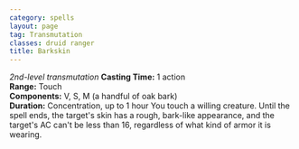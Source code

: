 ```yaml
---
category: spells
layout: page
tag: Transmutation
classes: druid ranger
title: Barkskin
---
```


_2nd-level transmutation_ **Casting Time:** 1 action    
**Range:** Touch    
**Components:** V, S, M (a handful of oak bark)    
**Duration:** Concentration, up to 1 hour You touch a willing creature. Until the spell ends, the target's skin has a rough, bark-like appearance, and the target's AC can't be less than 16, regardless of what kind of armor it is wearing.